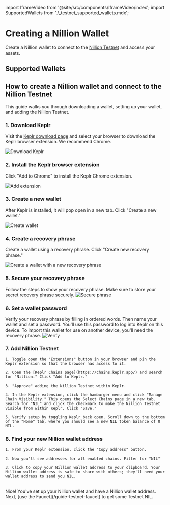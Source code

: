 import IframeVideo from '@site/src/components/IframeVideo/index';
import SupportedWallets from './\_testnet_supported_wallets.mdx';

# Creating a Nillion Wallet

Create a Nillion wallet to connect to the [Nillion Testnet](https://github.com/savvar9991/nillion-docs/tree/remove-html-comments/src/components/Networks) and access your assets.

## Supported Wallets

<SupportedWallets/>

## How to create a Nillion wallet and connect to the Nillion Testnet

This guide walks you through downloading a wallet, setting up your wallet, and adding the Nillion Testnet.

### 1. Download Keplr

Visit the [Keplr download page](https://www.keplr.app/download) and select your browser to download the Keplr browser extension. We recommend Chrome.

![Download Keplr](/static/img/download-wallet.png)

### 2. Install the Keplr browser extension

Click "Add to Chrome" to install the Keplr Chrome extension.

![Add extension](/static/img/add-extension.png)

### 3. Create a new wallet

After Keplr is installed, it will pop open in a new tab. Click "Create a new wallet."

![Create wallet](/static/img/create-wallet.png)

### 4. Create a recovery phrase

Create a wallet using a recovery phrase. Click "Create new recovery phrase."

![Create a wallet with a new recovery phrase](/static/img/recovery-phrase.png)

### 5. Secure your recovery phrase

Follow the steps to show your recovery phrase. Make sure to store your secret recovery phrase securely.
![Secure phrase](/static/img/secure-phrase.png)

### 6. Set a wallet password

Verify your recovery phrase by filling in ordered words. Then name your wallet and set a password. You'll use this password to log into Keplr on this device. To import this wallet for use on another device, you'll need the recovery phrase.
![Verify](/static/img/verify-wallet.png)

### 7. Add Nillion Testnet

    1. Toggle open the "Extensions" button in your browser and pin the Keplr extension so that the browser has access to it.

    2. Open the [Keplr Chains page](https://chains.keplr.app/) and search for "Nillion." Click "Add to Keplr."

    3. "Approve" adding the Nillion Testnet within Keplr.

    4. In the Keplr extension, click the hamburger menu and click "Manage Chain Visibility." This opens the Select Chains page in a new tab. Search for "NIL" and click the checkmark to make the Nillion Testnet visible from within Keplr. Click "Save."

    5. Verify setup by toggling Keplr back open. Scroll down to the bottom of the "Home" tab, where you should see a new NIL token balance of 0 NIL.

### 8. Find your new Nillion wallet address

    1. From your Keplr extension, click the "Copy address" button.

    2. Now you'll see addresses for all enabled chains. Filter for "NIL"

    3. Click to copy your Nillion wallet address to your clipboard. Your Nillion wallet address is safe to share with others; they'll need your wallet address to send you NIL.

<IframeVideo videoSrc="https://www.loom.com/embed/3b243bee264d4ca992381ef131e5a625?sid=17c8f87a-a468-41e3-88f1-7ca287063d29"/>

<br/>
Nice! You've set up your Nillion wallet and have a Nillion wallet address. Next, [use the Faucet](/guide-testnet-faucet) to get some Testnet NIL.
